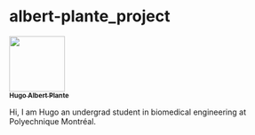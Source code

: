 # albert-plante_project
<a href="https://github.com/haplante">
   <img src="https://avatars.githubusercontent.com/u/127348653?v=4?s=100" width="100px;" alt=""/>
   <br /><sub><b>Hugo Albert Plante</b></sub>
</a>

Hi, I am Hugo an undergrad student in biomedical engineering at Polyechnique Montréal. 
